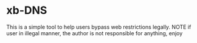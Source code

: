 # xb-DNS 
This is a simple tool to help users bypass web restrictions legally. NOTE if user in illegal manner, the author is not
responsible for anything, enjoy
